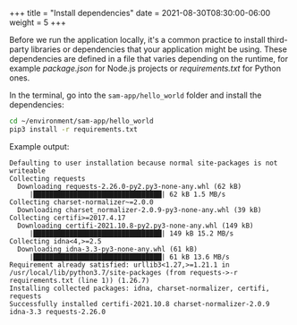 +++
title = "Install dependencies"
date = 2021-08-30T08:30:00-06:00
weight = 5
+++

Before we run the application locally, it's a common practice to install third-party libraries or dependencies that your application might be using. These dependencies are defined in a file that varies depending on the runtime, for example _package.json_ for Node.js projects or _requirements.txt_ for Python ones.

In the terminal, go into the `sam-app/hello_world` folder and install the dependencies:

```bash
cd ~/environment/sam-app/hello_world
pip3 install -r requirements.txt
```

Example output:

```
Defaulting to user installation because normal site-packages is not writeable
Collecting requests
  Downloading requests-2.26.0-py2.py3-none-any.whl (62 kB)
     |████████████████████████████████| 62 kB 1.5 MB/s
Collecting charset-normalizer~=2.0.0
  Downloading charset_normalizer-2.0.9-py3-none-any.whl (39 kB)
Collecting certifi>=2017.4.17
  Downloading certifi-2021.10.8-py2.py3-none-any.whl (149 kB)
     |████████████████████████████████| 149 kB 15.2 MB/s
Collecting idna<4,>=2.5
  Downloading idna-3.3-py3-none-any.whl (61 kB)
     |████████████████████████████████| 61 kB 13.6 MB/s
Requirement already satisfied: urllib3<1.27,>=1.21.1 in /usr/local/lib/python3.7/site-packages (from requests->-r requirements.txt (line 1)) (1.26.7)
Installing collected packages: idna, charset-normalizer, certifi, requests
Successfully installed certifi-2021.10.8 charset-normalizer-2.0.9 idna-3.3 requests-2.26.0
```
